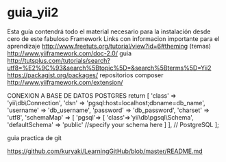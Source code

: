 # guia_yii2
Esta guía contendrá todo el material necesario para la instalación desde cero  de este fabuloso Framework
Links con informacion importante para el aprendizaje
http://www.freetuts.org/tutorial/view?id=6#theming (temas)
http://www.yiiframework.com/doc-2.0/ guia
http://tutsplus.com/tutorials/search?utf8=%E2%9C%93&search%5Btopic%5D=&search%5Bterms%5D=Yii2
https://packagist.org/packages/ repositorios composer
http://www.yiiframework.com/extension/

CONEXION A BASE DE DATOS POSTGRES
return [
    'class' => 'yii\db\Connection',
    'dsn' => 'pgsql:host=localhost;dbname=db_name', 
    'username' => 'db_username',
    'password' => 'db_password',
    'charset' => 'utf8',
    'schemaMap' => [
      'pgsql'=> [
        'class'=>'yii\db\pgsql\Schema',
        'defaultSchema' => 'public' //specify your schema here
      ]
    ], // PostgreSQL
];

guia practica de git 

https://github.com/kuryaki/LearningGitHub/blob/master/README.md

